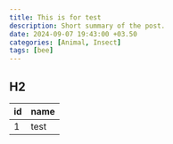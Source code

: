 ```yaml
---
title: This is for test
description: Short summary of the post.
date: 2024-09-07 19:43:00 +03.50
categories: [Animal, Insect]
tags: [bee]
---
```


## H2

| id | name |
|---|---|
|1|test|
